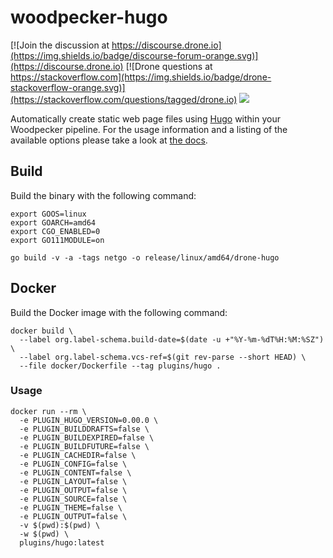 # woodpecker-hugo

[![Join the discussion at https://discourse.drone.io](https://img.shields.io/badge/discourse-forum-orange.svg)](https://discourse.drone.io)
[![Drone questions at https://stackoverflow.com](https://img.shields.io/badge/drone-stackoverflow-orange.svg)](https://stackoverflow.com/questions/tagged/drone.io)
[![](https://images.microbadger.com/badges/image/plugins/hugo.svg)](https://microbadger.com/images/plugins/hugo "Get your own image badge on microbadger.com")

Automatically create static web page files using [Hugo](https://github.com/gohugoio/hugo) within your Woodpecker pipeline. For the usage information and a listing of the available options please take a look at [the docs](https://woodpecker-ci.org/plugins/hugo).

## Build

Build the binary with the following command:

```console
export GOOS=linux
export GOARCH=amd64
export CGO_ENABLED=0
export GO111MODULE=on

go build -v -a -tags netgo -o release/linux/amd64/drone-hugo
```

## Docker

Build the Docker image with the following command:

```console
docker build \
  --label org.label-schema.build-date=$(date -u +"%Y-%m-%dT%H:%M:%SZ") \
  --label org.label-schema.vcs-ref=$(git rev-parse --short HEAD) \
  --file docker/Dockerfile --tag plugins/hugo .
```

### Usage

```console
docker run --rm \
  -e PLUGIN_HUGO_VERSION=0.00.0 \
  -e PLUGIN_BUILDDRAFTS=false \
  -e PLUGIN_BUILDEXPIRED=false \
  -e PLUGIN_BUILDFUTURE=false \
  -e PLUGIN_CACHEDIR=false \
  -e PLUGIN_CONFIG=false \
  -e PLUGIN_CONTENT=false \
  -e PLUGIN_LAYOUT=false \
  -e PLUGIN_OUTPUT=false \
  -e PLUGIN_SOURCE=false \
  -e PLUGIN_THEME=false \
  -e PLUGIN_OUTPUT=false \
  -v $(pwd):$(pwd) \
  -w $(pwd) \
  plugins/hugo:latest
```
